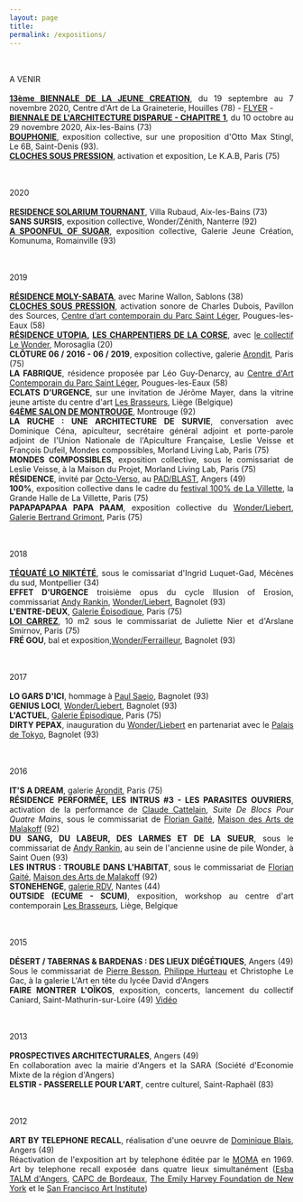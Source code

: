 ```yaml
---
layout: page
title: 
permalink: /expositions/
---
```


<p style="text-align:justify">
<br />
<br>
A VENIR
<br>
<br><span style="font-weight: bold;"><a href="#" onclick='window.open("https://lagraineterie.ville-houilles.fr/biennale-de-la-jeune-creation");return false;'>13ème BIENNALE DE LA JEUNE CREATION</a></span>, du 19 septembre au 7 novembre 2020, Centre d'Art de La Graineterie, Houilles (78)  - <a href="{{ 'images/Flyer_Houille_2020.pdf' | relative_url }}">FLYER</a> -  
<br><span style="font-weight: bold;"><a href="#" onclick='window.open("https://solariumtournant.com/");return false;'>BIENNALE DE L'ARCHITECTURE DISPARUE - CHAPITRE 1</a></span>, du 10 octobre au 29 novembre 2020, Aix-les-Bains (73)  
<br><span style="font-weight: bold;"><a href="{{ 'images/DP_bouphonie_6B_V2.pdf' | relative_url }}">BOUPHONIE</a></span>, exposition collective, sur une proposition d'Otto Max Stingl, Le 6B, Saint-Denis (93).
<br><span style="font-weight: bold;"><a href="{{ site.baseurl }}/2015/10/23/Cloches-sous-pression/">CLOCHES SOUS PRESSION</a></span>, activation et exposition, Le K.A.B, Paris (75)
</p>

<p style="text-align:justify">
<br />
<br>
2020
<br>
<br><span style="font-weight: bold;"><a href="#" onclick='window.open("https://solariumtournant.com/");return false;'>RESIDENCE SOLARIUM TOURNANT</a></span>, Villa Rubaud, Aix-les-Bains (73) 
<br><span style="font-weight: bold;">SANS SURSIS</span>, exposition collective, Wonder/Zénith, Nanterre (92)
<br><span style="font-weight: bold;"><a href="#" onclick='window.open("https://www.facebook.com/events/1060201924337678/");return false;'>A SPOONFUL OF SUGAR</a></span>, exposition collective, Galerie Jeune Création, Komunuma, Romainville (93)
</p>

<p style="text-align:justify">
<br />
<br>
2019
<br>
<br><span style="font-weight: bold;"><a href="#" onclick='window.open("http://www.moly-sabata.com/2019/10/francois-dufeil-marine-wallon/");return false;'>RÉSIDENCE MOLY-SABATA</a></span>, avec Marine Wallon, Sablons (38)
<br><span style="font-weight: bold;"><a href="{{ site.baseurl }}/2015/10/23/Cloches-sous-pression/">CLOCHES SOUS PRESSION</a></span>, activation sonore de Charles Dubois, Pavillon des Sources, <a href="#" onclick='window.open("http://www.parcsaintleger.fr/portfolio/cloches-sous-pression/");return false;'>Centre d’art contemporain du Parc Saint Léger</a>, Pougues-les-Eaux (58)
<br><span style="font-weight: bold;"><a href="#" onclick='window.open("https://art-utopia.fr/francois-dufeil/");return false;'>RÉSIDENCE UTOPIA</a>, <a href="#" onclick='window.open("http://www.lescharpentiersdelacorse.com/l-entreprise-et-l-art-charpentiers-de-la-corse-13-fr.html");return false;'>LES CHARPENTIERS DE LA CORSE</a></span>, avec <a href="#" onclick='window.open("https://www.facebook.com/WONDER.LIEBERT/");return false;'>le collectif Le Wonder</a>, Morosaglia (20)
<br><span style="font-weight: bold;">CLÔTURE 06 / 2016 - 06 / 2019</span>, exposition collective, galerie <a href="#" onclick='window.open("http://arondit.com/");return false;'>Arondit</a>, Paris (75) 
<br><span style="font-weight: bold;">LA FABRIQUE</span>, résidence proposée par Léo Guy-Denarcy, au <a href="#" onclick='window.open("http://www.parcsaintleger.fr/portfolio/francois-dufeil/");return false;'>Centre d'Art Contemporain du Parc Saint Léger</a>, Pougues-les-Eaux (58)
<br><span style="font-weight: bold;">ECLATS D'URGENCE</span>, sur une invitation de Jérôme Mayer, dans la vitrine jeune artiste du centre d'art <a href="#" onclick='window.open("http://www.lesbrasseurs.org/p/francois-dufeil-fr.html");return false;'>Les Brasseurs</a>, Liège (Belgique)
<br> <span style="font-weight: bold;"><a href="#" onclick='window.open("http://www.salondemontrouge.com/1039-francois-dufeil.htm");return false;'>64ÈME SALON DE MONTROUGE</a></span>, Montrouge (92)
<br> <span style="font-weight: bold;">LA RUCHE : UNE ARCHITECTURE DE SURVIE</span>, conversation avec Dominique Céna, apiculteur, secrétaire général adjoint et porte-parole adjoint de l'Union Nationale de l'Apiculture Française, Leslie Veisse et François Dufeil, Mondes compossibles, Morland Living Lab, Paris (75)
<br> <span style="font-weight: bold;">MONDES COMPOSSIBLES</span>, exposition collective, sous le comissariat de Leslie Veisse, à la Maison du Projet, Morland Living Lab, Paris (75)
<br><span style="font-weight: bold;">RÉSIDENCE</span>, invité par <a href="#" onclick='window.open("https://www.facebook.com/octoverso/");return false;'>Octo-Verso</a>, au <a href="#" onclick='window.open("http://www.collectifblast.com/presentation/");return false;'>PAD/BLAST</a>, Angers (49)
<br><span style="font-weight: bold;">100%</span>, exposition collective dans le cadre du <a href="#" onclick='window.open("https://lavillette.com/tag/festival-100_t113/1");return false;'> festival 100% de La Villette</a>, la Grande Halle de La Villette, Paris (75)
<br><span style="font-weight: bold;">PAPAPAPAPAA PAPA PAAM</span>, exposition collective du <a href="#" onclick='window.open("https://lewonder.com/");return false;'>Wonder/Liebert</a>, <a href="#" onclick='window.open("http://www.bertrandgrimont.com/");return false;'>Galerie Bertrand Grimont</a>, Paris (75)
</p>

<p style="text-align:justify">
<br />
<br>
2018
<br>
<br> <span style="font-weight: bold;"><a href="#" onclick='window.open("https://www.enrevenantdelexpo.com/2018/09/20/tequate-lo-niktete-le-wonder-liebert-montpellier/");return false;'>TÉQUATÉ LO NIKTÉTÉ</a></span>, sous le comissariat d'Ingrid Luquet-Gad, Mécènes du sud, Montpellier (34)
<br> <span style="font-weight: bold;">EFFET D'URGENCE</span> troisi&egrave;me opus du cycle Illusion of Erosion, commissariat <a href="#" onclick='window.open("http://andy-rankin.com/");return false;'>Andy Rankin</a>, <a href="#" onclick='window.open("https://lewonder.com/");return false;'>Wonder/Liebert</a>, Bagnolet (93)
<br> <span style="font-weight: bold;">L'ENTRE-DEUX</span>, <a href="#" onclick='window.open("https://www.facebook.com/lagalerie.episodique");return false;'>Galerie &Eacute;pisodique</a>, Paris (75)
<br> <span style="font-weight: bold;"><a href="#" onclick='window.open("http://loicarrez.xyz");return false;'>LOI CARREZ</a></span>, 10 m2 sous le commissariat de Juliette Nier et d'Arslane Smirnov, Paris (75)
<br> <span style="font-weight: bold;">FRÉ GOU</span>, bal et exposition,<a href="#" onclick='window.open("https://lewonder.com/");return false;'>Wonder/Ferrailleur</a>, Bagnolet (93)
</p>

<p style="text-align:justify">
<br />
<br>
2017
<br>
<br> <span style="font-weight: bold;">LO GARS D'ICI</span>, hommage à <a href="#" onclick='window.open("http://saeio.paris/");return false;'>Paul Saeio</a>, Bagnolet (93)
<br> <span style="font-weight: bold;">GENIUS LOCI</span>, <a href="#" onclick='window.open("https://www.facebook.com/WONDER.LIEBERT/");return false;'>Wonder/Liebert</a>, Bagnolet (93)
<br> <span style="font-weight: bold;">L'ACTUEL</span>, <a href="#" onclick='window.open("https://www.facebook.com/lagalerie.episodique");return false;'>Galerie &Eacute;pisodique</a>, Paris (75)
<br> <span style="font-weight: bold;">DIRTY PEPAX</span>,  inauguration du <a href="#" onclick='window.open("https://www.facebook.com/WONDER.LIEBERT/");return false;'>Wonder/Liebert</a> en partenariat avec le <a href="#" onclick='window.open("http://www.palaisdetokyo.com/");return false;'>Palais de Tokyo</a>, Bagnolet (93)
</p>

<p style="text-align:justify">
<br />
<br>
2016
<br>
<br> <span style="font-weight: bold;">IT'S A DREAM</span>, galerie <a href="#" onclick='window.open("http://arondit.com/");return false;'>Arondit</a>, Paris (75)
<br> <span style="font-weight: bold;">RÉSIDENCE PERFORMÉE, LES INTRUS #3 - LES PARASITES OUVRIERS</span>, activation de la performance de <a href="#" onclick='window.open("http://www.claudecattelain.com/");return false;'>Claude Cattelain</a>, <span style="font-style: italic;">Suite
De Blocs Pour Quatre Mains</span>, sous le commissariat de <a href="#" onclick='window.open("http://floriangaite.fr/accueil/");return false;'>Florian Gait&eacute;</a>, <a href="#" onclick='window.open("http://maisondesarts.malakoff.fr/");return false;'>Maison des Arts de Malakoff</a> (92)
<br> <span style="font-weight: bold;">DU SANG, DU LABEUR, DES LARMES ET DE LA SUEUR</span>, sous le commissariat de <a href="#" onclick='window.open("http://andy-rankin.com/");return false;'>Andy Rankin</a>, au sein de l'ancienne usine de pile Wonder, &agrave; Saint Ouen (93)
<br> <span style="font-weight: bold;">LES INTRUS : TROUBLE DANS L'HABITAT</span>, sous le commissariat de <a href="#" onclick='window.open("http://floriangaite.fr/accueil/");return false;'>Florian Gait&eacute;</a>, <a href="#" onclick='window.open("http://maisondesarts.malakoff.fr/");return false;'>Maison des Arts de Malakoff</a> (92)
<br> <span style="font-weight: bold;">STONEHENGE</span>, <a href="#" onclick='window.open("http://galerierdv.com/");return false;'>galerie RDV</a>, Nantes (44)
<br> <span style="font-weight: bold;">OUTSIDE (ECUME - SCUM)</span>, exposition, workshop au centre d'art contemporain <a href="#" onclick='window.open("http://www.lesbrasseurs.org/");return false;'>Les Brasseurs</a>, Li&egrave;ge, Belgique
</p>

<p style="text-align:justify">
<br />
<br>
2015
<br>
<br> <span style="font-weight: bold;"> DÉSERT / TABERNAS & BARDENAS : DES LIEUX DIÉGÉTIQUES</span>, Angers (49)
<br> Sous le commissariat de <a href="#" onclick='window.open("http://www.reseaux-artistes.fr/dossiers/pierre-besson?lng=fr");return false;'>Pierre Besson</a>, <a href="#" onclick='window.open("http://www.hurteau.org/");return false;'>Philippe Hurteau</a> et Christophe Le Gac, &agrave;  la galerie L'Art en t&ecirc;te du lyc&eacute;e David d'Angers
<br> <span style="font-weight: bold;">FAIRE MONTRER L'OÏKOS</span>, exposition, concerts, lancement du collectif Caniard, Saint-Mathurin-sur-Loire (49) <a href="#" onclick='window.open("https://www.youtube.com/watch?v=8jVoWUsMYk8");return false;'>Vid&eacute;o</a> 
</p>

<p style="text-align:justify">
<br />
<br>
2013
<br>
<br> <span style="font-weight: bold;">PROSPECTIVES ARCHITECTURALES</span>, Angers (49)
<br> En collaboration avec la mairie d'Angers et la SARA (Soci&eacute;t&eacute; d'Economie Mixte de la r&eacute;gion d'Angers)
<br> <span style="font-weight: bold;">ELSTIR - PASSERELLE POUR L'ART</span>, centre culturel, Saint-Rapha&euml;l (83)
</p>

<p style="text-align:justify">
<br />
<br>
2012
<br>
<br> <span style="font-weight: bold;">ART BY TELEPHONE RECALL</span>, r&eacute;alisation d'une oeuvre de <a href="#" onclick='window.open("https://fr.wikipedia.org/wiki/Dominique_Blais");return false;'>Dominique Blais</a>, Angers (49)
<br> R&eacute;activation de l'exposition art by telephone &eacute;dit&eacute;e par le <a href="#" onclick='window.open("https://www.moma.org/");return false;'>MOMA</a> en 1969. Art by telephone recall expos&eacute;e dans quatre lieux simultan&eacute;ment (<a href="#" onclick='window.open("http://angers.esba-talm.fr/");return false;'>Esba TALM d'Angers</a>, <a href="#" onclick='window.open("http://www.capc-bordeaux.fr/");return false;'>CAPC de Bordeaux</a>, <a href="#" onclick='window.open("http://emilyharveyfoundation.org/");return false;'>The Emily Harvey Foundation de New York</a> et le <a href="#" onclick='window.open("http://www.sfai.edu/");return false;'>San Francisco Art Institute</a>)
</p>

